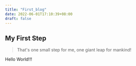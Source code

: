 ```yaml
---
title: "First_blog"
date: 2022-06-01T17:10:39+08:00
draft: false
---
```


## My First Step

> That's one small step for me, one giant leap for mankind!

Hello World!!!

